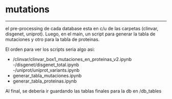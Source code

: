 # mutations
-------------------------------
el pre-processing de cada database esta en c/u de las carpetas (clinvar, disgenet, uniprot).
Luego, en el main, un script para generar la tabla de mutaciones y otro para la tabla de proteinas.

El orden para ver los scripts seria algo asi:  
- /clinvar/clinvar_box1_mutaciones_en_proteinas_v2.ipynb  
-/disgenet/disgenet_total.ipynb  
-/uniprot/uniprot_variants.ipynb  
- generar_tabla_mutaciones.ipynb  
- generar_tabla_proteinas.ipynb  
    
Al final, se deberia ir guardando las tablas finales para la db en /db_tables
